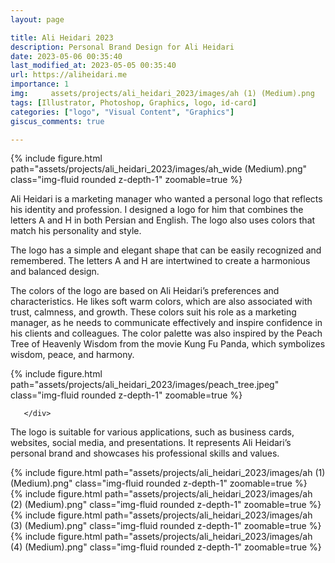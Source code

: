 ```yaml
---
layout: page

title: Ali Heidari 2023
description: Personal Brand Design for Ali Heidari
date: 2023-05-06 00:35:40 
last_modified_at: 2023-05-05 00:35:40 
url: https://aliheidari.me
importance: 1
img:     assets/projects/ali_heidari_2023/images/ah (1) (Medium).png
tags: [Illustrator, Photoshop, Graphics, logo, id-card]
categories: ["logo", "Visual Content", "Graphics"]
giscus_comments: true

---
```


<div class="row mt-3 align-items-center">
    <div class="col-sm-12 offset-md-12 align-self-center  mt-12 mt-md-12">
         {% include figure.html path="assets/projects/ali_heidari_2023/images/ah_wide (Medium).png" class="img-fluid rounded z-depth-1" zoomable=true %}
    </div>
</div>

Ali Heidari is a marketing manager who wanted a personal logo that reflects his identity and profession. I designed a logo for him that combines the letters A and H in both Persian and English. The logo also uses colors that match his personality and style.

The logo has a simple and elegant shape that can be easily recognized and remembered. The letters A and H are intertwined to create a harmonious and balanced design.

The colors of the logo are based on Ali Heidari’s preferences and characteristics. He likes soft warm colors, which are also associated with trust, calmness, and growth. These colors suit his role as a marketing manager, as he needs to communicate effectively and inspire confidence in his clients and colleagues.
The color palette was also inspired by the Peach Tree of Heavenly Wisdom from the movie Kung Fu Panda, which symbolizes wisdom, peace, and harmony.

<div class="row mt-3">
    <div class="col-sm mt-3 mt-md-0">
        {% include figure.html path="assets/projects/ali_heidari_2023/images/peach_tree.jpeg" class="img-fluid rounded z-depth-1" zoomable=true %}
    </div>

       </div>

The logo is suitable for various applications, such as business cards, websites, social media, and presentations. It represents Ali Heidari’s personal brand and showcases his professional skills and values.
<div class="row mt-3">
    <div class="col-sm mt-3 mt-md-0">
        {% include figure.html path="assets/projects/ali_heidari_2023/images/ah (1) (Medium).png" class="img-fluid rounded z-depth-1" zoomable=true %}
    </div>
    <div class="col-sm mt-3 mt-md-0">
        {% include figure.html path="assets/projects/ali_heidari_2023/images/ah (2) (Medium).png" class="img-fluid rounded z-depth-1" zoomable=true %}
    </div>
    

</div>

<div class="row mt-3">
    <div class="col-sm mt-3 mt-md-0">
        {% include figure.html path="assets/projects/ali_heidari_2023/images/ah (3) (Medium).png" class="img-fluid rounded z-depth-1" zoomable=true %}
    </div>
    <div class="col-sm mt-3 mt-md-0">
        {% include figure.html path="assets/projects/ali_heidari_2023/images/ah (4) (Medium).png" class="img-fluid rounded z-depth-1" zoomable=true %}
    </div>
    

</div>
